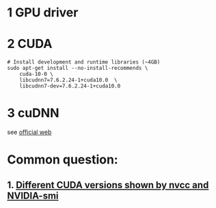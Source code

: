 # 1 GPU driver


# 2 CUDA
```
# Install development and runtime libraries (~4GB)
sudo apt-get install --no-install-recommends \
    cuda-10-0 \
    libcudnn7=7.6.2.24-1+cuda10.0  \
    libcudnn7-dev=7.6.2.24-1+cuda10.0
```
    
# 3 cuDNN
see [official web](https://docs.nvidia.com/deeplearning/sdk/cudnn-install/index.html)

# Common question:
## 1. [Different CUDA versions shown by nvcc and NVIDIA-smi](https://stackoverflow.com/a/53504578/10551119)
